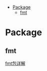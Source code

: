 - [Package](#package)
    - [fmt](#fmt)
# Package
## fmt
[fmt包详解](https://www.cnblogs.com/golove/p/3286303.html)
